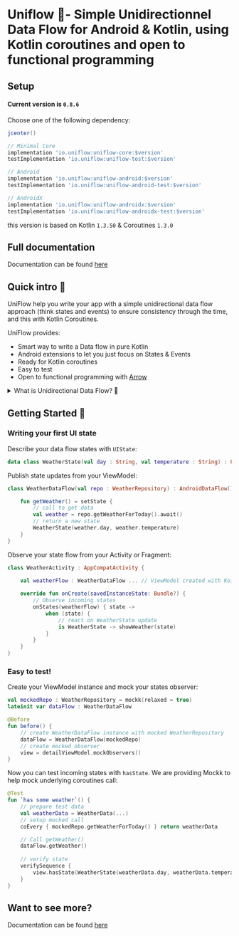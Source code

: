 
# Uniflow 🦄- Simple Unidirectionnel Data Flow for Android & Kotlin, using Kotlin coroutines and open to functional programming

## Setup

#### Current version is `0.8.6`

Choose one of the following dependency:

```gradle
jcenter()

// Minimal Core
implementation 'io.uniflow:uniflow-core:$version'
testImplementation 'io.uniflow:uniflow-test:$version'

// Android
implementation 'io.uniflow:uniflow-android:$version'
testImplementation 'io.uniflow:uniflow-android-test:$version'

// AndroidX
implementation 'io.uniflow:uniflow-androidx:$version'
testImplementation 'io.uniflow:uniflow-androidx-test:$version'
```

this version is based on Kotlin `1.3.50` & Coroutines `1.3.0`

## Full documentation

Documentation can be found [here](./Documentation.md)

## Quick intro 🚸

UniFlow help you write your app with a simple unidirectional data flow approach (think states and events) to ensure consistency through the time, and this with Kotlin Coroutines.

UniFlow provides:
* Smart way to write a Data flow in pure Kotlin
* Android extensions to let you just focus on States & Events
* Ready for Kotlin coroutines
* Easy to test
* Open to functional programming with [Arrow](https://arrow-kt.io/)

<details><summary>What is Unidirectional Data Flow? 🤔</summary>
<p>

### What is Unidirectional Data Flow?

Unidirectional Data Flow is a concept that means that data has one, and only one, way to be transferred to other parts of the application.

This means that:

- state is passed to the view
- actions are triggered by the view
- actions can update the state
- the state change is passed to the view

The view is a result of the application state. State can only change when actions happen. When actions happen, the state is updated.

Thanks to one-way bindings, data cannot flow in the opposite way (as would happen with two-way bindings, for example), and this has some key advantages:

it’s less error prone, as you have more control over your data
it’s easier to debug, as you know what is coming from where

</p>
</details>

## Getting Started 🚀

### Writing your first UI state

Describe your data flow states with `UIState`:

```kotlin
data class WeatherState(val day : String, val temperature : String) : UIState()
```

Publish state updates from your ViewModel:

```kotlin
class WeatherDataFlow(val repo : WeatherRepository) : AndroidDataFlow() {

    fun getWeather() = setState {
        // call to get data
        val weather = repo.getWeatherForToday().await()
        // return a new state
        WeatherState(weather.day, weather.temperature)
    }
}
```

Observe your state flow from your Activity or Fragment:

```kotlin
class WeatherActivity : AppCompatActivity {

	val weatherFlow : WeatherDataFlow ... // ViewModel created with Koin for example :)
	
	override fun onCreate(savedInstanceState: Bundle?) {		
		// Observe incoming states
		onStates(weatherFlow) { state ->
			when (state) {
				// react on WeatherState update
				is WeatherState -> showWeather(state)
			}
		}
	}
}

```

### Easy to test!

Create your ViewModel instance and mock your states observer:

```kotlin
val mockedRepo : WeatherRepository = mockk(relaxed = true)
lateinit var dataFlow : WeatherDataFlow

@Before
fun before() {
	// create WeatherDataFlow instance with mocked WeatherRepository
	dataFlow = WeatherDataFlow(mockedRepo)
	// create mocked observer
	view = detailViewModel.mockObservers()
}
```

Now you can test incoming states with `hasState`. We are providing Mockk to help mock underlying coroutines call: 

```kotlin
@Test
fun `has some weather`() {
	// prepare test data
	val weatherData = WeatherData(...)
	// setup mocked call
	coEvery { mockedRepo.getWeatherForToday() } return weatherData

	// Call getWeather()
	dataFlow.getWeather()
		
	// verify state
	verifySequence {
		view.hasState(WeatherState(weatherData.day, weatherData.temperature))
	}
}
```

## Want to see more?

Documentation can be found [here](./Documentation.md)

